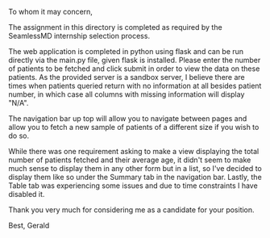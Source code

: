 To whom it may concern,

The assignment in this directory is completed as required by the SeamlessMD internship selection process.

The web application is completed in python using flask and can be run directly via the main.py file, given flask is installed. Please enter the number of patients to be fetched and click submit in order to view the data on these patients. As the provided server is a sandbox server, I believe there are times when patients queried return with no information at all besides patient number, in which case all columns with missing information will display "N/A".

The navigation bar up top will allow you to navigate between pages and allow you to fetch a new sample of patients of a different size if you wish to do so.

While there was one requirement asking to make a view displaying the total number of patients fetched and their average age, it didn't seem to make much sense to display them in any other form but in a list, so I've decided to display them like so under the Summary tab in the navigation bar. Lastly, the Table tab was experiencing some issues and due to time constraints I have disabled it.

Thank you very much for considering me as a candidate for your position.

Best,
Gerald
